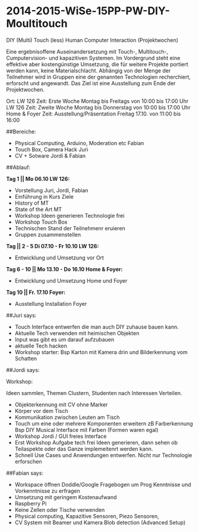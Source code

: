2014-2015-WiSe-15PP-PW-DIY-Moultitouch
======================================

DIY (Multi) Touch (less) Human Computer Interaction (Projektwochen)  

Eine ergebnisoffene Auseinandersetzung mit Touch-, Multitouch-, Cumputervision- und kapazitiven Systemen. Im Vordergrund steht eine effektive aber kostengünstige Umsetzung, die für weitere Projekte portiert werden kann, keine Materialschlacht. Abhängig von der Menge der Teilnehmer wird in Gruppen eine der genannten Technologien recherchiert, erforscht und angewandt. Das Ziel ist eine Ausstellung zum Ende der Projektwochen.  

Ort: LW 126
Zeit: Erste Woche Montag bis Freitags von 10:00 bis 17:00 Uhr LW 126
Zeit: Zweite Woche Montag bis Donnerstag von 10:00 bis 17:00 Uhr Home & Foyer
Zeit: Ausstellung/Präsentation Freitag 17.10. von 11:00 bis 16:00  

##Bereiche:  

- Physical Computing, Arduino, Moderation etc Fabian
- Touch Box, Camera Hack Juri
- CV + Sotware Jordi & Fabian


##Ablauf:   

__Tag 1 || Mo 06.10 LW 126:__  

- Vorstellung Juri, Jordi, Fabian  
- Einführung in Kurs Ziele  
- History of MT  
- State of the Art MT  
- Workshop Ideen generieren Technologie frei  
- Workshop Touch Box  
- Technischen Stand der Teilnehmenr eruieren
- Gruppen zusammenstellen

__Tag || 2 - 5 Di 07.10 - Fr 10.10 LW 126:__  

- Entwicklung und Umsetzung vor Ort

__Tag 6 - 10 || Mo 13.10 - Do 16.10 Home & Foyer:__

- Entwicklung und Umsetzung Home und Foyer

__Tag 10 || Fr. 17.10 Foyer:__

- Ausstellung Installation Foyer  

##Juri says:   

- Touch Interface entwerfen die man auch DIY zuhause bauen kann.  
- Aktuelle Tech verwenden mit heimischen Objekten
- Input was gibt es um darauf aufzubauen
- aktuelle Tech hacken  
- Workshop starter: Bsp Karton mit Kamera drin und Bilderkennung vom Schatten   

##Jordi says:  

Workshop:  

Ideen sammlen, Themen Clustern, Studenten nach Interessen Verteilen.  

- Objekterkennung mit CV ohne Marker  
- Körper vor dem Tisch  
- Kommunikation zwischen Leuten am Tisch
- Touch um eine oder mehrere Komponenten erweitern zB Farberkennung Bsp DIY Musical Interface mit Farben (Formen waren egal)  
- Workshop Jordi / GUI freies Interface  
- Erst Workshop Aufgabe tech frei Ideen generieren, dann sehen ob Teilaspekte oder das Ganze implemeitenrt werden kann.
- Schnell Use Cases und Anwendungen entwerfen. Nicht nur Technologie erforschen


##Fabian says:   

- Workspace öffnen Doddle/Google Fragebogen um Prog Kenntnisse und Vorkenntnisse zu erfragen  
- Umsetzung mit geringem Kostenaufwand  
- Raspberry Pi  
- Keine Zellen oder Tische verwenden  
- Physical computing, Kapazitive Sensoren, Piezo Sensoren,  
- CV System mit Beamer und Kamera Blob detection (Advanced Setup)

